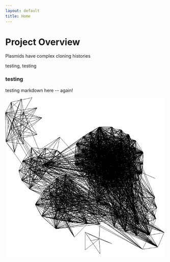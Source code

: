 ```yaml
---
layout: default
title: Home
---
```


# Project Overview

Plasmids have complex cloning histories

testing, testing

### testing
testing markdown here -- again!

<img src="images/Picture2.png" height="50%">
